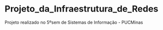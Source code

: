 # Projeto_da_Infraestrutura_de_Redes
Projeto realizado no 5ºsem de Sistemas de Informação - PUCMinas
